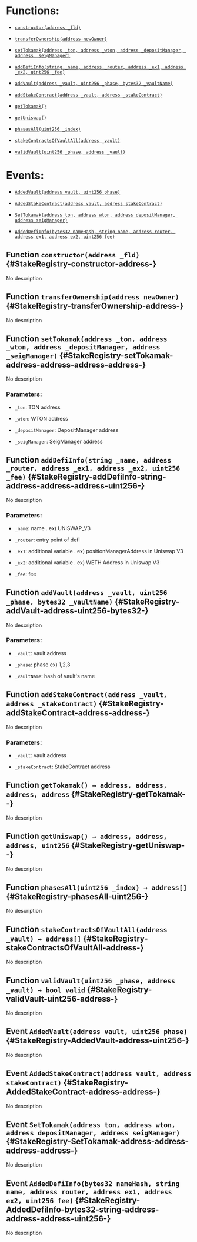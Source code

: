 # Functions:

- [`constructor(address _fld)`](#StakeRegistry-constructor-address-)

- [`transferOwnership(address newOwner)`](#StakeRegistry-transferOwnership-address-)

- [`setTokamak(address _ton, address _wton, address _depositManager, address _seigManager)`](#StakeRegistry-setTokamak-address-address-address-address-)

- [`addDefiInfo(string _name, address _router, address _ex1, address _ex2, uint256 _fee)`](#StakeRegistry-addDefiInfo-string-address-address-address-uint256-)

- [`addVault(address _vault, uint256 _phase, bytes32 _vaultName)`](#StakeRegistry-addVault-address-uint256-bytes32-)

- [`addStakeContract(address _vault, address _stakeContract)`](#StakeRegistry-addStakeContract-address-address-)

- [`getTokamak()`](#StakeRegistry-getTokamak--)

- [`getUniswap()`](#StakeRegistry-getUniswap--)

- [`phasesAll(uint256 _index)`](#StakeRegistry-phasesAll-uint256-)

- [`stakeContractsOfVaultAll(address _vault)`](#StakeRegistry-stakeContractsOfVaultAll-address-)

- [`validVault(uint256 _phase, address _vault)`](#StakeRegistry-validVault-uint256-address-)

# Events:

- [`AddedVault(address vault, uint256 phase)`](#StakeRegistry-AddedVault-address-uint256-)

- [`AddedStakeContract(address vault, address stakeContract)`](#StakeRegistry-AddedStakeContract-address-address-)

- [`SetTokamak(address ton, address wton, address depositManager, address seigManager)`](#StakeRegistry-SetTokamak-address-address-address-address-)

- [`AddedDefiInfo(bytes32 nameHash, string name, address router, address ex1, address ex2, uint256 fee)`](#StakeRegistry-AddedDefiInfo-bytes32-string-address-address-address-uint256-)

## Function `constructor(address _fld)` {#StakeRegistry-constructor-address-}

No description

## Function `transferOwnership(address newOwner)` {#StakeRegistry-transferOwnership-address-}

No description

## Function `setTokamak(address _ton, address _wton, address _depositManager, address _seigManager)` {#StakeRegistry-setTokamak-address-address-address-address-}

No description

### Parameters:

- `_ton`: TON address

- `_wton`: WTON address

- `_depositManager`: DepositManager address

- `_seigManager`: SeigManager address

## Function `addDefiInfo(string _name, address _router, address _ex1, address _ex2, uint256 _fee)` {#StakeRegistry-addDefiInfo-string-address-address-address-uint256-}

No description

### Parameters:

- `_name`: name . ex) UNISWAP_V3

- `_router`: entry point of defi

- `_ex1`:  additional variable . ex) positionManagerAddress in Uniswap V3

- `_ex2`:  additional variable . ex) WETH Address in Uniswap V3

- `_fee`:  fee

## Function `addVault(address _vault, uint256 _phase, bytes32 _vaultName)` {#StakeRegistry-addVault-address-uint256-bytes32-}

No description

### Parameters:

- `_vault`: vault address

- `_phase`: phase ex) 1,2,3

- `_vaultName`:  hash of vault's name

## Function `addStakeContract(address _vault, address _stakeContract)` {#StakeRegistry-addStakeContract-address-address-}

No description

### Parameters:

- `_vault`: vault address

- `_stakeContract`:  StakeContract address

## Function `getTokamak() → address, address, address, address` {#StakeRegistry-getTokamak--}

No description

## Function `getUniswap() → address, address, address, uint256` {#StakeRegistry-getUniswap--}

No description

## Function `phasesAll(uint256 _index) → address[]` {#StakeRegistry-phasesAll-uint256-}

No description

## Function `stakeContractsOfVaultAll(address _vault) → address[]` {#StakeRegistry-stakeContractsOfVaultAll-address-}

No description

## Function `validVault(uint256 _phase, address _vault) → bool valid` {#StakeRegistry-validVault-uint256-address-}

No description

## Event `AddedVault(address vault, uint256 phase)` {#StakeRegistry-AddedVault-address-uint256-}

No description

## Event `AddedStakeContract(address vault, address stakeContract)` {#StakeRegistry-AddedStakeContract-address-address-}

No description

## Event `SetTokamak(address ton, address wton, address depositManager, address seigManager)` {#StakeRegistry-SetTokamak-address-address-address-address-}

No description

## Event `AddedDefiInfo(bytes32 nameHash, string name, address router, address ex1, address ex2, uint256 fee)` {#StakeRegistry-AddedDefiInfo-bytes32-string-address-address-address-uint256-}

No description
